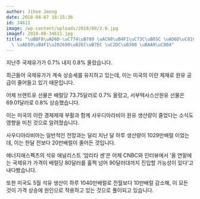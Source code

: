 ```yaml
---
author: Jihee Jeong
date: 2018-08-07 18:15:36
id: 34611
image: /wp-content/uploads/2018/08/2.0.jpg
imagef: 2018-08-34611.jpg
title: "\uBBF8\uAD6D-\uC774\uB780 \uAC08\uB4F1\uC73C\uB85C \uAD6D\uC81C\uC720\uAC00\
  \ \uAE09\uB4F1\u202690\uB2EC\uB7EC \uC2DC\uB300 \uBAA9\uC804"
---
```


지난주 국제유가가 0.7% 내지 0.8% 올랐습니다.

최근들어 국제유가가 계속 상승세를 유지하고 있는데, 이는 미국의 이란 제재로 원유 공급이 줄어들고 있기 때문입니다.

어제 브렌트유 선물은 배럴당 73.75달러로 0.7% 올랐고, 서부텍사스산원유 선물은 69.01달러로 0.8% 상승했습니다.

이는 미국의 이란 경제제재 부활과 함께 사우디아라비아 원유 생산량이 줄었다는 소식도 영향을 미친 것으로 알려졌습니다.

사우디아라비아는 일반적인 전망과는 달리 지난 달 하루 생산량이 1029만배럴 이었는데, 이는 한달 전보다 20만배럴이 줄어든 것입니다.

애너지애스펙츠의 석유 애널리스트 ‘암리타 센’은 어제 CNBC와 인터뷰에서 ‘올 연말에는 국제유가 가격이 배럴당 80달러를 훌쩍 넘어 90달러대까지 진입할 가능성이 있다’고 내다봤습니다.

또한 미국도 5월 석유 생산이 하루 1040만배럴로 전월보다 10만배럴 감소해, 이 모든 것이 가격 상승에 원인으로 작용하고 있는 것으로 풀이되고 있습니다.